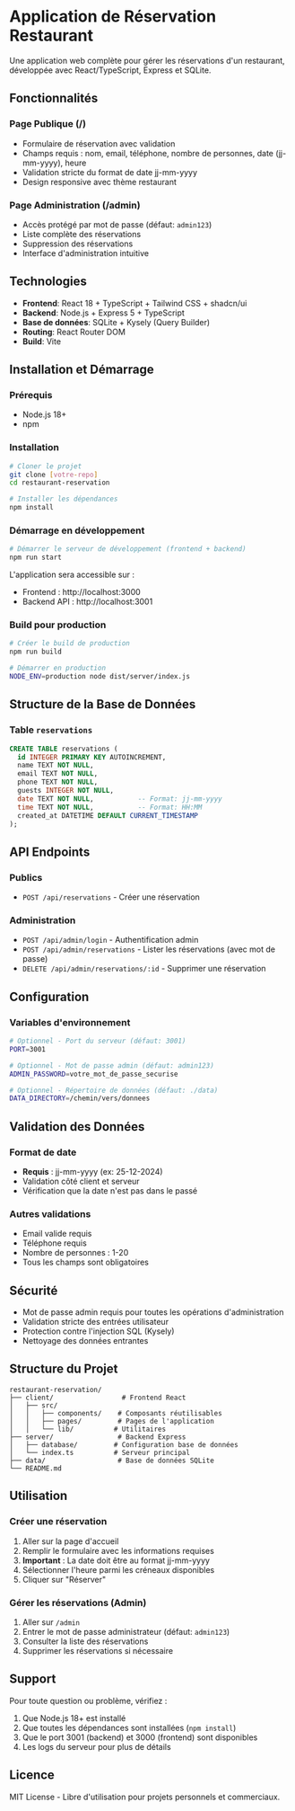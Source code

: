 # Application de Réservation Restaurant

Une application web complète pour gérer les réservations d'un restaurant, développée avec React/TypeScript, Express et SQLite.

## Fonctionnalités

### Page Publique (/)
- Formulaire de réservation avec validation
- Champs requis : nom, email, téléphone, nombre de personnes, date (jj-mm-yyyy), heure
- Validation stricte du format de date jj-mm-yyyy
- Design responsive avec thème restaurant

### Page Administration (/admin)
- Accès protégé par mot de passe (défaut: `admin123`)
- Liste complète des réservations
- Suppression des réservations
- Interface d'administration intuitive

## Technologies

- **Frontend**: React 18 + TypeScript + Tailwind CSS + shadcn/ui
- **Backend**: Node.js + Express 5 + TypeScript
- **Base de données**: SQLite + Kysely (Query Builder)
- **Routing**: React Router DOM
- **Build**: Vite

## Installation et Démarrage

### Prérequis
- Node.js 18+ 
- npm

### Installation
```bash
# Cloner le projet
git clone [votre-repo]
cd restaurant-reservation

# Installer les dépendances
npm install
```

### Démarrage en développement
```bash
# Démarrer le serveur de développement (frontend + backend)
npm run start
```

L'application sera accessible sur :
- Frontend : http://localhost:3000
- Backend API : http://localhost:3001

### Build pour production
```bash
# Créer le build de production
npm run build

# Démarrer en production
NODE_ENV=production node dist/server/index.js
```

## Structure de la Base de Données

### Table `reservations`
```sql
CREATE TABLE reservations (
  id INTEGER PRIMARY KEY AUTOINCREMENT,
  name TEXT NOT NULL,
  email TEXT NOT NULL,
  phone TEXT NOT NULL,
  guests INTEGER NOT NULL,
  date TEXT NOT NULL,           -- Format: jj-mm-yyyy
  time TEXT NOT NULL,           -- Format: HH:MM
  created_at DATETIME DEFAULT CURRENT_TIMESTAMP
);
```

## API Endpoints

### Publics
- `POST /api/reservations` - Créer une réservation

### Administration
- `POST /api/admin/login` - Authentification admin
- `POST /api/admin/reservations` - Lister les réservations (avec mot de passe)
- `DELETE /api/admin/reservations/:id` - Supprimer une réservation

## Configuration

### Variables d'environnement
```bash
# Optionnel - Port du serveur (défaut: 3001)
PORT=3001

# Optionnel - Mot de passe admin (défaut: admin123)
ADMIN_PASSWORD=votre_mot_de_passe_securise

# Optionnel - Répertoire de données (défaut: ./data)
DATA_DIRECTORY=/chemin/vers/donnees
```

## Validation des Données

### Format de date
- **Requis** : jj-mm-yyyy (ex: 25-12-2024)
- Validation côté client et serveur
- Vérification que la date n'est pas dans le passé

### Autres validations
- Email valide requis
- Téléphone requis
- Nombre de personnes : 1-20
- Tous les champs sont obligatoires

## Sécurité

- Mot de passe admin requis pour toutes les opérations d'administration
- Validation stricte des entrées utilisateur
- Protection contre l'injection SQL (Kysely)
- Nettoyage des données entrantes

## Structure du Projet

```
restaurant-reservation/
├── client/                 # Frontend React
│   ├── src/
│   │   ├── components/    # Composants réutilisables
│   │   ├── pages/         # Pages de l'application
│   │   └── lib/          # Utilitaires
├── server/                # Backend Express
│   ├── database/         # Configuration base de données
│   └── index.ts          # Serveur principal
├── data/                  # Base de données SQLite
└── README.md
```

## Utilisation

### Créer une réservation
1. Aller sur la page d'accueil
2. Remplir le formulaire avec les informations requises
3. **Important** : La date doit être au format jj-mm-yyyy
4. Sélectionner l'heure parmi les créneaux disponibles
5. Cliquer sur "Réserver"

### Gérer les réservations (Admin)
1. Aller sur `/admin`
2. Entrer le mot de passe administrateur (défaut: `admin123`)
3. Consulter la liste des réservations
4. Supprimer les réservations si nécessaire

## Support

Pour toute question ou problème, vérifiez :
1. Que Node.js 18+ est installé
2. Que toutes les dépendances sont installées (`npm install`)
3. Que le port 3001 (backend) et 3000 (frontend) sont disponibles
4. Les logs du serveur pour plus de détails

## Licence

MIT License - Libre d'utilisation pour projets personnels et commerciaux.

